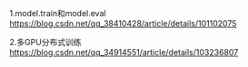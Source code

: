 1.model.train和model.eval   https://blog.csdn.net/qq_38410428/article/details/101102075

2.多GPU分布式训练  https://blog.csdn.net/qq_34914551/article/details/103236807
